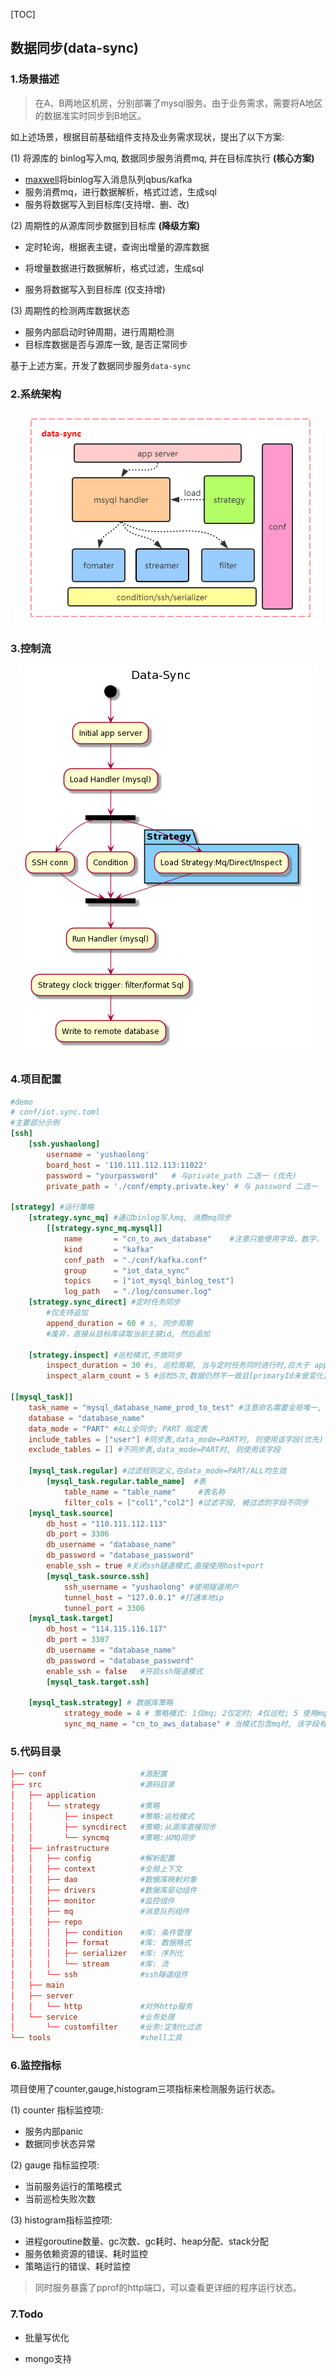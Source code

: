 

[TOC]

##  数据同步(data-sync)

### 1.场景描述

> 在A、B两地区机房，分别部署了mysql服务。由于业务需求，需要将A地区的数据准实时同步到B地区。

如上述场景，根据目前基础组件支持及业务需求现状，提出了以下方案:

(1) 将源库的 binlog写入mq, 数据同步服务消费mq, 并在目标库执行 **(核心方案)**

- [maxwell](http://maxwells-daemon.io/)将binlog写入消息队列qbus/kafka
- 服务消费mq，进行数据解析，格式过滤，生成sql
- 服务将数据写入到目标库(支持增、删、改)

(2) 周期性的从源库同步数据到目标库 **(降级方案)**

- 定时轮询，根据表主键，查询出增量的源库数据

- 将增量数据进行数据解析，格式过滤，生成sql
- 服务将数据写入到目标库 (仅支持增)

(3) 周期性的检测两库数据状态

- 服务内部启动时钟周期，进行周期检测
- 目标库数据是否与源库一致, 是否正常同步

基于上述方案，开发了数据同步服务`data-sync`

### 2.系统架构

<center>
    <img src="https://github.com/alwaysthanks/data-sync/blob/master/docs/architecture.png">
</center>

### 3.控制流

<center>
    <img src="https://github.com/alwaysthanks/data-sync/blob/master/docs/control-flow.png">
</center>

### 4.项目配置

```toml
#demo
# conf/iot.sync.toml
#主要部分示例
[ssh]
    [ssh.yushaolong]
        username = 'yushaolong'
        board_host = '110.111.112.113:11022'
        password = "yourpassword"   # 与private_path 二选一 (优先)
        private_path = './conf/empty.private.key' # 与 password 二选一

[strategy] #运行策略
	[strategy.sync_mq] #通过binlog写入mq, 消费mq同步
	    [[strategy.sync_mq.mysql]]
	        name       = "cn_to_aws_database"    #注意只能使用字母，数字，下划线
	        kind       = "kafka"
            conf_path  = "./conf/kafka.conf"
            group      = "iot_data_sync"
	        topics     = ["iot_mysql_binlog_test"]
	        log_path   = "./log/consumer.log"
	[strategy.sync_direct] #定时任务同步
		#仅支持追加
		append_duration = 60 # s, 同步周期
		#废弃，直接从目标库读取当前主键id, 然后追加

	[strategy.inspect] #巡检模式,不做同步
		inspect_duration = 30 #s, 巡检周期, 当与定时任务同时进行时,应大于 append_duration
		inspect_alarm_count = 5 #巡检5次,数据仍然不一致且[primaryId未曾变化],报警

[[mysql_task]]
    task_name = "mysql_database_name_prod_to_test" #注意命名需要全局唯一, 只能使用字母，数字，下划线,
	database = "database_name"
	data_mode = "PART" #ALL全同步; PART 指定表
    include_tables = ["user"] #同步表,data_mode=PART时, 则使用该字段(优先)
    exclude_tables = [] #不同步表,data_mode=PART时, 则使用该字段

    [mysql_task.regular] #过滤规则定义,在data_mode=PART/ALL均生效
        [mysql_task.regular.table_name]  #表
            table_name = "table_name"     #表名称
            filter_cols = ["col1","col2"] #过滤字段, 被过滤的字段不同步
	[mysql_task.source]
		db_host = "110.111.112.113"
		db_port = 3306
		db_username = "database_name"
		db_password = "database_password"
		enable_ssh = true #关闭ssh隧道模式,直接使用host+port
		[mysql_task.source.ssh]
		    ssh_username = "yushaolong" #使用隧道用户
		    tunnel_host = "127.0.0.1" #打通本地ip
		    tunnel_port = 3306
	[mysql_task.target]
		db_host = "114.115.116.117"
		db_port = 3307
        db_username = "database_name"
        db_password = "database_password"
		enable_ssh = false   #开启ssh隧道模式
		[mysql_task.target.ssh]

    [mysql_task.strategy] # 数据库策略
    	    strategy_mode = 4 # 策略模式: 1仅mq; 2仅定时; 4仅巡检; 5 使用mq并巡检; 6 使用定时并巡检; 7 同时mq,定时,巡检
    	    sync_mq_name = "cn_to_aws_database" # 当模式包含mq时, 该字段有效
```

### 5.代码目录

```toml
├── conf                     #源配置
├── src                      #源码目录
│   ├── application
│   │   └── strategy         #策略
│   │       ├── inspect      #策略:巡检模式
│   │       ├── syncdirect   #策略:从源库直接同步
│   │       └── syncmq       #策略:从MQ同步
│   ├── infrastructure
│   │   ├── config           #解析配置
│   │   ├── context          #全局上下文
│   │   ├── dao              #数据库映射对象
│   │   ├── drivers          #数据库驱动组件
│   │   ├── monitor          #监控组件
│   │   ├── mq               #消息队列组件
│   │   ├── repo
│   │   │   ├── condition    #库: 条件管理
│   │   │   ├── format       #库: 数据格式
│   │   │   ├── serializer   #库: 序列化
│   │   │   └── stream       #库: 流
│   │   └── ssh              #ssh隧道组件
│   ├── main
│   ├── server
│   │   └── http             #对外http服务
│   └── service              #业务处理
│       └── customfilter     #业务:定制化过滤
└── tools                    #shell工具
```

### 6.监控指标

项目使用了counter,gauge,histogram三项指标来检测服务运行状态。

(1) counter 指标监控项:

- 服务内部panic
- 数据同步状态异常

(2) gauge 指标监控项:

- 当前服务运行的策略模式
- 当前巡检失败次数

(3) histogram指标监控项:

- 进程goroutine数量、gc次数、gc耗时、heap分配、stack分配
- 服务依赖资源的错误、耗时监控
- 策略运行的错误、耗时监控

> 同时服务暴露了pprof的http端口，可以查看更详细的程序运行状态。

### 7.Todo

- 批量写优化

- mongo支持

